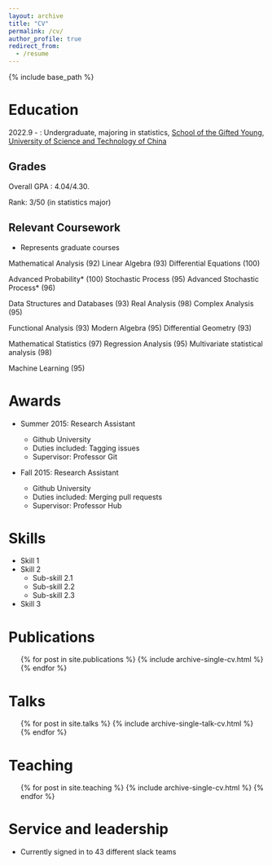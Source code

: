 ```yaml
---
layout: archive
title: "CV"
permalink: /cv/
author_profile: true
redirect_from:
  - /resume
---
```


{% include base_path %}

Education
======
2022.9 - : Undergraduate, majoring in statistics, [School of the Gifted Young](https://en.scgy.ustc.edu.cn/), [University of Science and Technology of China](https://en.ustc.edu.cn/)

## Grades

Overall GPA : 4.04/4.30.

Rank: 3/50 (in statistics major)

## Relevant Coursework
* Represents graduate courses

Mathematical Analysis (92)
Linear Algebra (93)
Differential Equations (100)

Advanced Probability* (100)
Stochastic Process (95)
Advanced Stochastic Process* (96)

Data Structures and Databases (93)
Real Analysis (98)
Complex Analysis (95)

Functional Analysis (93)
Modern Algebra (95)
Differential Geometry (93)

Mathematical Statistics (97)
Regression Analysis (95)
Multivariate statistical analysis (98)

Machine Learning (95)

Awards
======
* Summer 2015: Research Assistant
  * Github University
  * Duties included: Tagging issues
  * Supervisor: Professor Git

* Fall 2015: Research Assistant
  * Github University
  * Duties included: Merging pull requests
  * Supervisor: Professor Hub
  
Skills
======
* Skill 1
* Skill 2
  * Sub-skill 2.1
  * Sub-skill 2.2
  * Sub-skill 2.3
* Skill 3



Publications
======
  <ul>{% for post in site.publications %}
    {% include archive-single-cv.html %}
  {% endfor %}</ul>
  
Talks
======
  <ul>{% for post in site.talks %}
    {% include archive-single-talk-cv.html %}
  {% endfor %}</ul>
  
Teaching
======
  <ul>{% for post in site.teaching %}
    {% include archive-single-cv.html %}
  {% endfor %}</ul>
  
Service and leadership
======
* Currently signed in to 43 different slack teams
